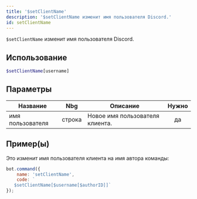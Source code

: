 ```yaml
---
title: '$setClientName'
description: '$setClientName изменит имя пользователя Discord.'
id: setClientName
---
```


`$setClientName` изменит имя пользователя Discord.

## Использование

```php
$setClientName[username]
```

## Параметры

| Название         | Nbg    | Описание                        | Нужно |
| ---------------- | ------ | ------------------------------- |:-----:|
| имя пользователя | строка | Новое имя пользователя клиента. |  да   |

## Пример(ы)

Это изменит имя пользователя клиента на имя автора команды:

```javascript
bot.command({
    name: 'setClientName',
    code: `
   $setClientName[$username[$authorID]]`
});
```